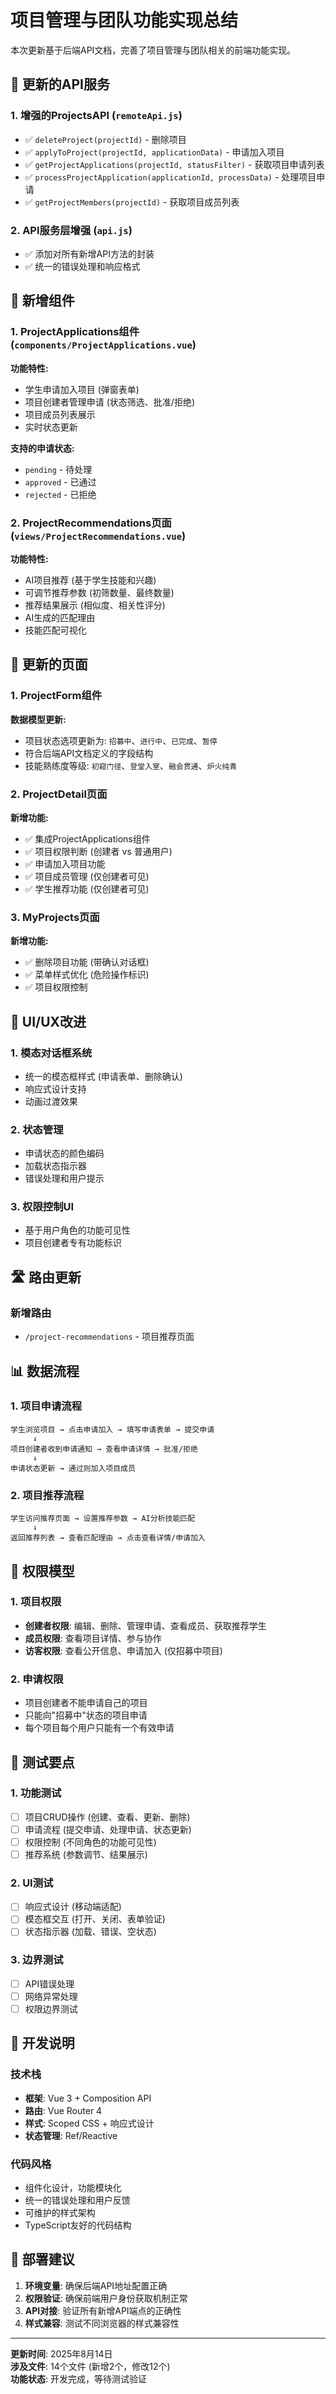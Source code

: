 # 项目管理与团队功能实现总结

本次更新基于后端API文档，完善了项目管理与团队相关的前端功能实现。

## 🔧 更新的API服务

### 1. 增强的ProjectsAPI (`remoteApi.js`)
- ✅ `deleteProject(projectId)` - 删除项目
- ✅ `applyToProject(projectId, applicationData)` - 申请加入项目
- ✅ `getProjectApplications(projectId, statusFilter)` - 获取项目申请列表
- ✅ `processProjectApplication(applicationId, processData)` - 处理项目申请
- ✅ `getProjectMembers(projectId)` - 获取项目成员列表

### 2. API服务层增强 (`api.js`)
- ✅ 添加对所有新增API方法的封装
- ✅ 统一的错误处理和响应格式

## 🧩 新增组件

### 1. ProjectApplications组件 (`components/ProjectApplications.vue`)
**功能特性:**
- 学生申请加入项目 (弹窗表单)
- 项目创建者管理申请 (状态筛选、批准/拒绝)
- 项目成员列表展示
- 实时状态更新

**支持的申请状态:**
- `pending` - 待处理
- `approved` - 已通过
- `rejected` - 已拒绝

### 2. ProjectRecommendations页面 (`views/ProjectRecommendations.vue`)
**功能特性:**
- AI项目推荐 (基于学生技能和兴趣)
- 可调节推荐参数 (初筛数量、最终数量)
- 推荐结果展示 (相似度、相关性评分)
- AI生成的匹配理由
- 技能匹配可视化

## 📝 更新的页面

### 1. ProjectForm组件
**数据模型更新:**
- 项目状态选项更新为: `招募中`、`进行中`、`已完成`、`暂停`
- 符合后端API文档定义的字段结构
- 技能熟练度等级: `初窥门径`、`登堂入室`、`融会贯通`、`炉火纯青`

### 2. ProjectDetail页面
**新增功能:**
- ✅ 集成ProjectApplications组件
- ✅ 项目权限判断 (创建者 vs 普通用户)
- ✅ 申请加入项目功能
- ✅ 项目成员管理 (仅创建者可见)
- ✅ 学生推荐功能 (仅创建者可见)

### 3. MyProjects页面  
**新增功能:**
- ✅ 删除项目功能 (带确认对话框)
- ✅ 菜单样式优化 (危险操作标识)
- ✅ 项目权限控制

## 🎨 UI/UX改进

### 1. 模态对话框系统
- 统一的模态框样式 (申请表单、删除确认)
- 响应式设计支持
- 动画过渡效果

### 2. 状态管理
- 申请状态的颜色编码
- 加载状态指示器
- 错误处理和用户提示

### 3. 权限控制UI
- 基于用户角色的功能可见性
- 项目创建者专有功能标识

## 🛣️ 路由更新

### 新增路由
- `/project-recommendations` - 项目推荐页面

## 📊 数据流程

### 1. 项目申请流程
```
学生浏览项目 → 点击申请加入 → 填写申请表单 → 提交申请
     ↓
项目创建者收到申请通知 → 查看申请详情 → 批准/拒绝
     ↓
申请状态更新 → 通过则加入项目成员
```

### 2. 项目推荐流程
```
学生访问推荐页面 → 设置推荐参数 → AI分析技能匹配
     ↓
返回推荐列表 → 查看匹配理由 → 点击查看详情/申请加入
```

## 🔐 权限模型

### 1. 项目权限
- **创建者权限**: 编辑、删除、管理申请、查看成员、获取推荐学生
- **成员权限**: 查看项目详情、参与协作
- **访客权限**: 查看公开信息、申请加入 (仅招募中项目)

### 2. 申请权限
- 项目创建者不能申请自己的项目
- 只能向"招募中"状态的项目申请
- 每个项目每个用户只能有一个有效申请

## 🧪 测试要点

### 1. 功能测试
- [ ] 项目CRUD操作 (创建、查看、更新、删除)
- [ ] 申请流程 (提交申请、处理申请、状态更新)  
- [ ] 权限控制 (不同角色的功能可见性)
- [ ] 推荐系统 (参数调节、结果展示)

### 2. UI测试
- [ ] 响应式设计 (移动端适配)
- [ ] 模态框交互 (打开、关闭、表单验证)
- [ ] 状态指示器 (加载、错误、空状态)

### 3. 边界测试
- [ ] API错误处理
- [ ] 网络异常处理
- [ ] 权限边界测试

## 📝 开发说明

### 技术栈
- **框架**: Vue 3 + Composition API
- **路由**: Vue Router 4
- **样式**: Scoped CSS + 响应式设计
- **状态管理**: Ref/Reactive

### 代码风格
- 组件化设计，功能模块化
- 统一的错误处理和用户反馈
- 可维护的样式架构
- TypeScript友好的代码结构

## 🚀 部署建议

1. **环境变量**: 确保后端API地址配置正确
2. **权限验证**: 确保前端用户身份获取机制正常
3. **API对接**: 验证所有新增API端点的正确性
4. **样式兼容**: 测试不同浏览器的样式兼容性

---

**更新时间**: 2025年8月14日  
**涉及文件**: 14个文件 (新增2个，修改12个)  
**功能状态**: 开发完成，等待测试验证
